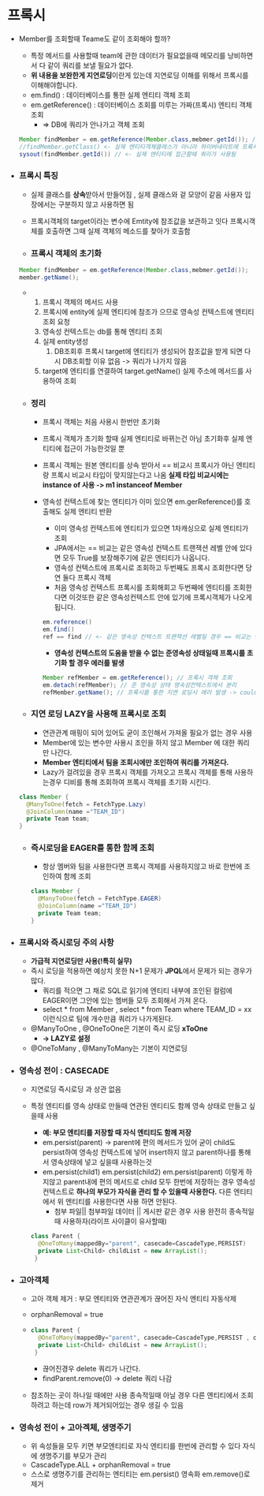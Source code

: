 # 프록시

* Member를 조회할때 Teame도 같이 조회해야 할까?

  * 특정 메서드를 사용할때 team에 관한 데이터가 필요없을때 메모리를 낭비하면서 다 같이 쿼리를 보낼 필요가 없다.
  * **위 내용을 보완한게 지연로딩**이란게 있는데 지연로딩 이해를 위해서 프록시를 이해해야합니다.
  * em.find() : 데이터베이스를 통한 실제 엔티티 객체 조회
  * em.getReference() : 데이터베이스 조회를 미루는 가짜(프록시) 엔티티 객체 조회
    * => DB에 쿼리가 안나가고 객체 조회

  ~~~java
  Member findMember = em.getReference(Member.class,mebmer.getId()); // <- 이때는 쿼리가 안나간다.
  //findMember.getClass() <- 실제 엔티티객체클래스가 아니라 하이버네이트에 프록시클래스
  sysout(findMember.getId()) // <- 실제 엔티티에 접근할때 쿼리가 사용됨
  ~~~

* ### 프록시 특징

  * 실제 클래스를 **상속**받아서 만들어짐 , 실제 클래스와 겉 모양이 같음 사용자 입장에서는 구분하지 않고 사용하면 됨

  * 프록시객체의 target이라는 변수에 Emtity에 참조값을 보관하고 잇다 프록시객체를 호출하면 그때 실제 객체의 메소드를 찾아가 호출함

  * ### 프록시 객체의 초기화

  ~~~java
  Member findMember = em.getReference(Member.class,mebmer.getId());
  member.getName();
  ~~~

  * 1. 프록시 객체의 메서드 사용
    2. 프록시에 entity에 실제 엔티티에 참조가 으므로 영속성 컨텍스트에 엔티티조회 요청
    3. 영속성 컨텍스트는 db를 통해 엔티티 조회
    4. 실제 entity생성
       1. DB조회후 프록시 target에 엔티티가 생성되어 참조값을 받게 되면 다시 DB조회할 이유 없음 -> 쿼리가 나가지 않음
    5. target에 엔티티를 연결하여 target.getName() 실제 주소에 메서드를 사용하여 조회

  * ### 정리

    * 프록시 객체는 처음 사용시 한번만 초기화

    * 프록시 객체가 초기화 할때 실제 엔티티로 바뀌는건 아님 초기화후 실제 엔티티에 접근이 가능한것일 뿐

    * 프록시 객체는 원본 엔티티를 상속 받아서 == 비교시 프록시가 아닌 엔티티랑 프록시 비교시 타입이 맞지않는다고 나옴 **실제 타입 비교시에는 instance of 사용 -> m1 instanceof Member**

    * 영속성 컨텍스트에 찾는 엔티티가 이미 있으면 em.gerReference()를 호출해도 실제 엔티티 반환

      * 이미 영속성 컨텍스트에 엔티티가 있으면 1차캐싱으로 실제 엔티티가 조회
      * JPA에서는 == 비교는 같은 영속성 컨텍스트 트랜잭션 레벨 안에 있다면 모두 True를 보장해주기에  같은 엔티티가 나옵니다.
      * 영속성 컨텍스트에 프록시로 조회하고 두번째도 프록시 조회한다면 당연 둘다 프록시 객체
      * 처음 영속성 컨텍스트 프록시를 조회해회고 두번째에 엔티티를 조회한다면 이것또한 같은 영속성컨텍스트 안에 있기에 프록시객체가 나오게 됩니다.

      ~~~java
      em.reference()
      em.find()
      ref == find // <- 같은 영속성 컨텍스트 트랜잭션 레벨일 경우 == 비교는 true를 보장해야하기에 둘다 프록시를 가져옵니다.
      ~~~

      * **영속성 컨텍스트의 도움을 받을 수 없는 준영속성 상태일때 프록시를 초기화  할 경우 에러를 발생**

      ~~~java
      Member refMember = em.getReference(); // 프록시 객체 조회
      em.detach(refMember); // 준 영속성 상태 영속성컨텍스트에서 분리
      refMember.getName(); // 프록시를 통한 지연 로딩시 에러 발생 -> could not initalize proxy 영속성 컨텍스트를 통한 프록시 사용 못합니다.
      ~~~


  * ### 지연 로딩 LAZY을 사용해 프록시로 조회

    * 연관관계 매핑이 되어 있어도 굳이 조인해서 가져올 필요가 없는 경우 사용
    * Member에 있는 변수만 사용시 조인을 하지 않고 Member 에 대한 쿼리만 나간다.
    * **Member 엔티티에서 팀을 조회시에만 조인하여 쿼리를 가져온다.**
    * Lazy가 걸려있을 경우 프록시 객체를 가져오고 프록시 객체를 통해 사용하는경우 디비를 통해 조회하여 프록시 객체를 초기화 시킨다.

  ~~~java
  class Member {
    @ManyToOne(fetch = FetchType.Lazy)
    @JoinColumn(name ="TEAM_ID")
    private Team team;
  }
  ~~~

  

  * ### 즉시로딩을 EAGER를 통한 함께 조회

    * 항상 멤버와 팀을 사용한다면 프록시 객체를 사용하지않고 바로 한번에 조인하여 함께 조회

    ~~~java
    class Member {
      @ManyToOne(fetch = FetchType.EAGER)
      @JoinColumn(name ="TEAM_ID")
      private Team team;
    }
    ~~~

    

* ### 프록시와 즉시로딩 주의 사항

  * **가급적 지연로딩만 사용(!특히 실무)**
  * 즉시 로딩을 적용하면 예상치 못한 N+1 문제가 **JPQL**에서 문제가 되는 경우가 많다.
    * 쿼리를 적으면 그 채로 SQL로 읽기에 엔티티 내부에 조인된 컬럼에 EAGER이면  그안에 있는 멤버들 모두 조회해서 가져 온다.
    * select * from Member , select * from Team where TEAM_ID = xx 이런식으로 팀에 개수만큼 쿼리가 나가게된다.
  * @ManyToOne , @OneToOne은 기본이 즉시 로딩    **xToOne**
    * **-> LAZY로 설정**
  * @OneToMany ,  @ManyToMany는 기본이 지연로딩



* ### 영속성 전이 : CASECADE

  * 지연로딩 즉시로딩 과 상관 없음

  * 특정 엔티티를 영속 상태로 만들때 연관된 엔티티도 함께 영속 상태로 만들고 싶을때 사용

    * **예: 부모 엔티티를 저장할 때 자식 엔티티도 함께 저장**
    * em.persist(parent) -> parent에 편의 메서드가 있어 굳이 child도 persist하여 영속성 컨텍스트에 넣어 insert하지 않고 parent하나를 통해서 영속상태에 넣고 싶을때 사용하는것
    * em.persist(child1) em.persist(child2) em.persist(parent) 이렇게 하지않고 parent내에 편의 메서드로 child 모두 한번에 저장하는 경우 영속성 컨텍스트로 **하나의 부모가 자식을 관리 할 수 있을때 사용한다.** 다른 엔티티에서 위 엔티티를 사용한다면 사용 하면 안된다.
      *  첨부 파일|| 첨부파일 데이터 || 게시판 같은 경우 사용 완전히 종속적일때 사용하자(라이프 사이클이 유사할때)

    ~~~java
    class Parent {
      @OneToMany(mappedBy="parent", casecade=CascadeType,PERSIST)
      private List<Child> childList = new ArrayList();
     }
    ~~~

    

* ### 고아객체

  * 고아 객체 제거 : 부모 엔티티와 연관관계가 끊어진 자식 엔티티 자동삭제

  * orphanRemoval = true

  * ~~~java
    class Parent {
      @OneToMany(mappedBy="parent", casecade=CascadeType,PERSIST , orphanRemoval = true)
      private List<Child> childList = new ArrayList();
     }
    ~~~

    

    * 끊어진경우 delete 쿼리가 나간다.
    * findParent.remove(0) -> delete 쿼리 나감

  * 참조하는 곳이 하나일 때에만 사용 종속적일때 아닐 경우 다른 엔티티에서 조회하려고 하는데 row가 제거되어있는 경우 생길 수 있음



* ### 영속성 전이 + 고아겍체, 생명주기

  * 위 속성들을 모두 키면 부모엔티티로 자식 엔티티를 한번에 관리할 수 있다 자식에 생명주기를 부모가 관리
  * CascadeType.ALL + orphanRemoval = true
  * 스스로 생명주기를 관리하는 엔티티는 em.persist() 영속화 em.remove()로 제거
